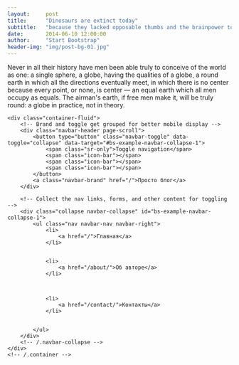 ```yaml
---
layout:     post
title:      "Dinosaurs are extinct today"
subtitle:   "because they lacked opposable thumbs and the brainpower to build a space program."
date:       2014-06-10 12:00:00
author:     "Start Bootstrap"
header-img: "img/post-bg-01.jpg"
---
```


<p>Never in all their history have men been able truly to conceive of the world as one: a single sphere, a globe, having the qualities of a globe, a round earth in which all the directions eventually meet, in which there is no center because every point, or none, is center — an equal earth which all men occupy as equals. The airman's earth, if free men make it, will be truly round: a globe in practice, not in theory.</p>

```
<div class="container-fluid">
    <!-- Brand and toggle get grouped for better mobile display -->
    <div class="navbar-header page-scroll">
        <button type="button" class="navbar-toggle" data-toggle="collapse" data-target="#bs-example-navbar-collapse-1">
            <span class="sr-only">Toggle navigation</span>
            <span class="icon-bar"></span>
            <span class="icon-bar"></span>
            <span class="icon-bar"></span>
        </button>
        <a class="navbar-brand" href="/">Просто блог</a>
    </div>

    <!-- Collect the nav links, forms, and other content for toggling -->
    <div class="collapse navbar-collapse" id="bs-example-navbar-collapse-1">
        <ul class="nav navbar-nav navbar-right">
            <li>
                <a href="/">Главная</a>
            </li>


            <li>
                <a href="/about/">Об авторе</a>
            </li>



            <li>
                <a href="/contact/">Контакты</a>
            </li>


        </ul>
    </div>
    <!-- /.navbar-collapse -->
</div>
<!-- /.container -->
```
